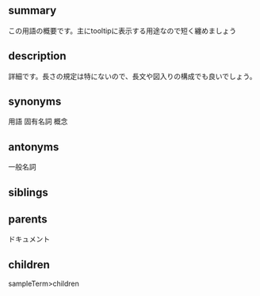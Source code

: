 ## summary
この用語の概要です。主にtooltipに表示する用途なので短く纏めましょう
## description
詳細です。長さの規定は特にないので、長文や図入りの構成でも良いでしょう。
## synonyms
用語 固有名詞 概念
## antonyms
一般名詞
## siblings
## parents
ドキュメント
## children
sampleTerm>children